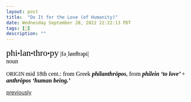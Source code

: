 ```yaml
---
layout: post
title:  "Do It for the Love (of Humanity)"
date: Wednesday September 28, 2022 22:22:13 PDT
tags: [📖]
description: ""
---
```


<div class="defs"><span class="Apple-style-span" style="border-collapse: separate; color: rgb(0, 0, 0); font-family: Times; font-size: medium; font-style: normal; font-variant-ligatures: normal; font-variant-caps: normal; font-variant-east-asian: normal; font-variant-position: normal; font-weight: normal; letter-spacing: normal; line-height: normal; orphans: 2; text-indent: 0px; text-transform: none; white-space: normal; widows: 2; word-spacing: 0px; border-spacing: 0px; -webkit-text-decorations-in-effect: none; -webkit-text-stroke-width: 0px; --noir-inline-color: #e8e6e3;" data-noir-inline-color=""><!-- wordid: 58224--><div class="def" style="margin-top: 1em; "><span class="def" style="font-family: Baskerville; "><span class="hwGrp" d:priority="2" style="font-weight: normal; "><span class="hw" d:priority="2" d:dhw="1" style="font-size: 24px; ">phi<span class="hsb" style="font-size: 75%; ">•</span>lan<span class="hsb" style="font-size: 75%; ">•</span>thro<span class="hsb" style="font-size: 75%; ">•</span>py</span><span class="pronGrp" d:priority="2" style="font-weight: normal; "><span class="pr" d:pr="US" type="US" style="font-family: HiraMinPro-W3; display: none; "> |fəˈlanθrəpē|</span><span class="pr" d:pr="US_IPA" type="US_IPA" style="font-family: HiraMinPro-W3; "> |fəˌlønθrəpi|</span><span class="pr" d:pr="UK_IPA" type="UK_IPA" style="font-family: HiraMinPro-W3; display: none; "> |fɪˌlanθrəpi|</span></span></span><span class="SB" style="display: block; margin-left: 1em; text-indent: -1em; "><span class="prelim"><span class="ps" d:ps="1" style="font-weight: normal; "> noun </span></span></span><span class="etymBlock" d:priority="2" style="display: block; margin-top: 1em; text-indent: 0px; "><span class="lbl" style="font-size: 14px; ">ORIGIN  </span><span class="date" style="font-weight: normal; ">mid 18th cent.</span>: from<span class="lang" style="font-weight: normal; "> Greek </span><span class="ff" style="font-weight: 600; font-style: italic; "> philanthrōpos</span>, from<span class="ff" style="font-weight: 600; font-style: italic; "> philein </span><span class="trans" style="font-weight: 600; font-style: italic; "> ‘to love’ </span>+<span class="ff" style="font-weight: 600; font-style: italic; "> anthrōpos </span><span class="trans" style="font-weight: 600; font-style: italic; "> ‘human being.’ </span></span>
</span></div></span></div>

[previously](http://numist.net/post/2014/do-it-for-the-love.html)
